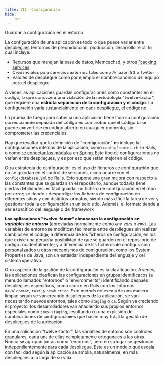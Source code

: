 ```yaml
---
title: III. Configuración
hide:
  - toc
---
```

Guardar la configuración en el entorno

La configuración de una aplicación es todo lo que puede variar entre [despliegues](./codebase.md) (entornos de preproducción, producción, desarrollo, etc), lo cual incluye:

* Recursos que manejan la base de datos, Memcached, y otros ["backing services](./backing-services.md)
* Credenciales para servicios externos tales como Amazon S3 o Twitter
* Valores de despliegue como por ejemplo el nombre canónico del equipo para el despliegue

A veces las aplicaciones guardan configuraciones como constantes en el código, lo que conduce a una violación de la metodología "twelve-factor", que requiere una **estricta separación de la configuración y el código**. La configuración varía sustancialmente en cada despliegue, el código no.

La prueba de fuego para saber si una aplicación tiene toda su configuración correctamente separada del código es comprobar que el código base puede convertirse en código abierto en cualquier momento, sin comprometer las credenciales.

Hay que resaltar que la definición de "configuración" **no** incluye las configuraciones internas de la aplicación, como `config/routes.rb` en Rails, o como [se conectan los módulos](http://docs.spring.io/spring/docs/current/spring-framework-reference/html/beans.html) en [Spring](http://spring.io/). Este tipo de configuraciones no varían entre despliegues, y es por eso que están mejor en el código.

Otra estrategia de configuración es el uso de ficheros de configuración que no se guardan en el control de versiones, como ocurre con el `config/database.yml` de Rails. Esto supone una gran mejora con respecto a las constantes que se guardan en el repositorio, aunque todavía tiene ciertas debilidades: es fácil guardar un fichero de configuración en el repo por error; se tiende a desperdigar los ficheros de configuración en diferentes sitios y con distintos formatos, siendo más difícil la tarea de ver y gestionar toda la configuración en un solo sitio. Además, el formato tiende a ser específico del lenguaje o del framework.

**Las aplicaciones "twelve-factor" almacenan la configuración en *variables de entorno*** (abreviadas normalmente como *env vars* o *env*). Las variables de entorno se modifican fácilmente entre despliegues sin realizar cambios en el código; a diferencia de los ficheros de configuración, en los que existe una pequeña posibilidad de que se guarden en el repositorio de código accidentalmente; y a diferencia de los ficheros de configuración personalizados u otros mecanismos de configuración, como los System Properties de Java, son un estándar independiente del lenguaje y del sistema operativo.

Otro aspecto de la gestión de la configuración es la clasificación. A veces, las aplicaciones clasifican las configuraciones en grupos identificados (a menudo llamados "entornos" o "environments") identificando después despliegues específicos, como ocurre en Rails con los entornos `development`, `test`, y `production`. Este método no escala de una manera limpia: según se van creando despliegues de la aplicación, se van necesitando nuevos entornos, tales como `staging` o `qa`. Según va creciendo el proyecto, los desarrolladores van añadiendo sus propios entornos especiales como `joes-staging`, resultando en una explosión de combinaciones de configuraciones que hacen muy frágil la gestión de despliegues de la aplicación.

En una aplicación "twelve-factor", las variables de entorno son controles granulares, cada una de ellas completamente ortogonales a las otras. Nunca se agrupan juntas como "entornos", pero en su lugar se gestionan independientemente para cada despliegue. Este es un modelo que escala con facilidad según la aplicación se amplía, naturalmente, en más despliegues a lo largo de su vida.
